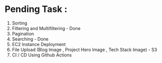# Pending Task :
1. Sorting 
2. Filtering and Multifiltering - Done 
3. Pagination
5. Searching - Done
6. EC2 Instance Deployment 
7. File Upload (Blog Image , Project Hero Image , Tech Stack Image) - S3
8. CI / CD Using Github Actions 



